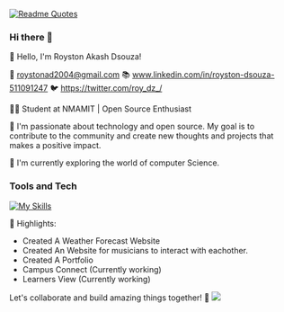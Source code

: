 [![Readme Quotes](https://quotes-github-readme.vercel.app/api?type=horizontal&theme=dark)](https://github.com/piyushsuthar/github-readme-quotes)

### Hi there 👋



👋 Hello, I'm Royston Akash Dsouza!

📧 roystonad2004@gmail.com
📚 www.linkedin.com/in/royston-dsouza-511091247
🐦 https://twitter.com/roy_dz_/

👨‍💻 Student at NMAMIT  | Open Source Enthusiast

🚀 I'm passionate about technology and open source. My goal is to contribute to the community and create new thoughts and projects that makes a positive impact.

🌱 I'm currently exploring the world of computer Science.

### Tools and Tech
[![My Skills](https://skillicons.dev/icons?i=js,html,css,c,java,figma,cpp,eclipse,express,git,github,nodejs,npm,postgres,py,r,react,replit,tailwind,vscode)](https://skillicons.dev)

🌟 Highlights:
- Created A Weather Forecast Website
- Created An Website for musicians to interact with eachother.
- Created A Portfolio
- Campus Connect (Currently working)
- Learners View (Currently working)


Let's collaborate and build amazing things together! 🤝
[![](https://visitcount.itsvg.in/api?id=roy&label=Profile%20Views&icon=0&pretty=false)](https://visitcount.itsvg.in)
